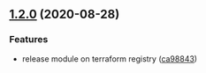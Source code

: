 ## [1.2.0](https://github.com/mrichardson03/terraform-aws-panos-firewall/compare/v1.1.0...v1.2.0) (2020-08-28)


### Features

* release module on terraform registry ([ca98843](https://github.com/mrichardson03/terraform-aws-panos-firewall/commit/ca988433467a93f6c7533696bc3f10d56aee14df))
